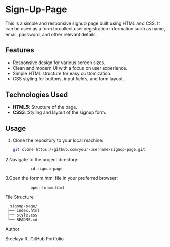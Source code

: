 # Sign-Up-Page

This is a simple and responsive signup page built using HTML and CSS. It can be used as a form to collect user registration information such as name, email, password, and other relevant details.

## Features

- Responsive design for various screen sizes.
- Clean and modern UI with a focus on user experience.
- Simple HTML structure for easy customization.
- CSS styling for buttons, input fields, and form layout.

## Technologies Used

- **HTML5**: Structure of the page.
- **CSS3**: Styling and layout of the signup form.

## Usage

1. Clone the repository to your local machine:

   ```bash
   git clone https://github.com/your-username/signup-page.git

2.Navigate to the project directory:
            
               cd signup-page

3.Open the formm.html file in your preferred browser:
       
               open formm.html

File Structure

      signup-page/
     ├── index.html
     ├── style.css
     └── README.md

Author

Sreelaya R.
GitHub
Portfolio
